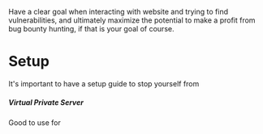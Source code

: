 Have a clear goal when interacting with website and trying to find vulnerabilities, and ultimately maximize the potential to make a profit from bug bounty hunting, if that is your goal of course. 

# Setup
It's important to have a setup guide to stop yourself from 
<h5> Virtual Private Server </h5>
Good to use for 